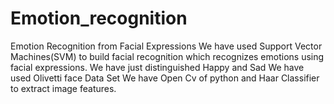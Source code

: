 # Emotion_recognition
Emotion Recognition from Facial Expressions
We have used Support Vector Machines(SVM) to build facial recognition which recognizes emotions using facial expressions.
We have just distinguished Happy and Sad 
We have used Olivetti  face Data Set
We have Open Cv of python and Haar Classifier to extract image features. 

